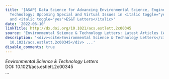 ```yaml
---
title: '[ASAP] Data Science for Advancing Environmental Science, Engineering, and
  Technology: Upcoming Special and Virtual Issues in <italic toggle="yes">ES&T</italic>
  and <italic toggle="yes">ES&T Letters</italic>'
date: '2022-06-10'
linkTitle: http://dx.doi.org/10.1021/acs.estlett.2c00345
source: 'Environmental Science & Technology Letters: Latest Articles (ACS Publications)'
description: '<div><cite>Environmental Science & Technology Letters</cite></div><div>DOI:
  10.1021/acs.estlett.2c00345</div> ...'
disable_comments: true
---
```

<div><cite>Environmental Science & Technology Letters</cite></div><div>DOI: 10.1021/acs.estlett.2c00345</div> ...